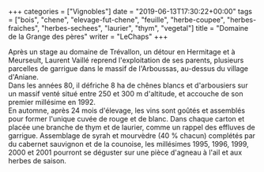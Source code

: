 +++
categories = ["Vignobles"]
date = "2019-06-13T17:30:22+00:00"
tags = ["bois", "chene", "elevage-fut-chene", "feuille", "herbe-coupee", "herbes-fraiches", "herbes-sechees", "laurier", "thym", "vegetal"] 
title = "Domaine de la Grange des pères"
writer = "LeChaps"
+++

Après un stage au domaine de Trévallon, un détour en Hermitage et à Meurseult, Laurent Vaillé reprend l'exploitation de ses parents, plusieurs parcelles de garrigue dans le massif de l'Arboussas, au-dessus du village d'Aniane.  
Dans les années 80, il défriche 8 ha de chênes blancs et d'arbousiers sur un massif venté situé entre 250 et 300 m d'altitude, et accouche de son premier millésime en 1992.  
En automne, après 24 mois d'élevage, les vins sont goûtés et assemblés pour former l'unique cuvée de rouge et de blanc. Dans chaque carton et placée une branche de thym et de laurier, comme un rappel des effluves de garrigue. Assemblage de syrah et mourvèdre (40 % chacun) complétés par du cabernet sauvignon et de la counoise, les millésimes 1995, 1996, 1999, 2000 et 2001 pourront se déguster sur une pièce d'agneau à l'ail et aux herbes de saison.

